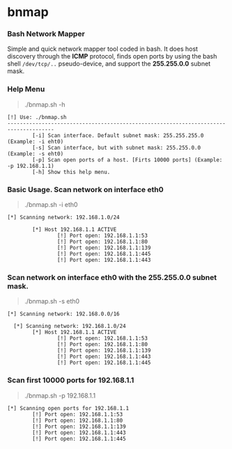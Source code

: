 # bnmap
### Bash Network Mapper

Simple and quick network mapper tool coded in bash. It does host discovery through the **ICMP** protocol, finds open ports by using the bash shell `/dev/tcp/..` pseudo-device, and support the **255.255.0.0** subnet mask.

### Help Menu
> ./bnmap.sh -h
```
[!] Use: ./bnmap.sh
-------------------------------------------------------------------------------------
        [-i] Scan interface. Default subnet mask: 255.255.255.0 (Example: -i eht0)
        [-s] Scan interface, but with subnet mask: 255.255.0.0 (Example: -s eht0)
        [-p] Scan open ports of a host. [Firts 10000 ports] (Example: -p 192.168.1.1)
        [-h] Show this help menu.
```
### Basic Usage. Scan network on interface eth0
> ./bnmap.sh -i eth0
```
[*] Scanning network: 192.168.1.0/24

        [*] Host 192.168.1.1 ACTIVE
                [!] Port open: 192.168.1.1:53
                [!] Port open: 192.168.1.1:80
                [!] Port open: 192.168.1.1:139
                [!] Port open: 192.168.1.1:445
                [!] Port open: 192.168.1.1:443
```
### Scan network on interface eth0 with the 255.255.0.0 subnet mask.
> ./bnmap.sh -s eth0
```
[*] Scanning network: 192.168.0.0/16

  [*] Scanning network: 192.168.1.0/24
        [*] Host 192.168.1.1 ACTIVE
                [!] Port open: 192.168.1.1:53
                [!] Port open: 192.168.1.1:80
                [!] Port open: 192.168.1.1:139
                [!] Port open: 192.168.1.1:443
                [!] Port open: 192.168.1.1:445
```
### Scan first 10000 ports for 192.168.1.1
> ./bnmap.sh -p 192.168.1.1
```
[*] Scanning open ports for 192.168.1.1
        [!] Port open: 192.168.1.1:53
        [!] Port open: 192.168.1.1:80
        [!] Port open: 192.168.1.1:139
        [!] Port open: 192.168.1.1:443
        [!] Port open: 192.168.1.1:445
```
